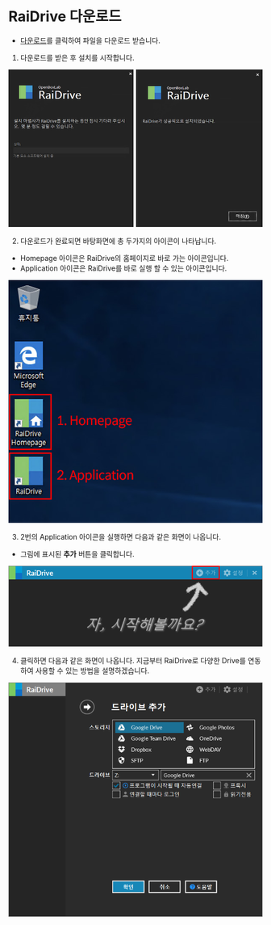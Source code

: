                                                                                                                               
# RaiDrive 다운로드

- [다운로드](https://www.raidrive.com/ko/download)를 클릭하여 파일을 다운로드 받습니다.

1. 다운로드를 받은 후 설치를 시작합니다.

![download](/download01.jpg?raw=true)

2. 다운로드가 완료되면 바탕화면에 총 두가지의 아이콘이 나타납니다.
- Homepage 아이콘은 RaiDrive의 홈페이지로 바로 가는 아이콘입니다.
- Application 아이콘은 RaiDrive를 바로 실행 할 수 있는 아이콘입니다.

![logo](/logo.jpg?raw=true)

3. 2번의 Application 아이콘을 실행하면 다음과 같은 화면이 나옵니다.

- 그림에 표시된 **추가** 버튼을 클릭합니다.

![download_3](/download_3.PNG?raw=true)

4. 클릭하면 다음과 같은 화면이 나옵니다.
   지금부터 RaiDrive로 다양한 Drive를 연동하여 사용할 수 있는 방법을 설명하겠습니다.

![start](/start.PNG?raw=true)

